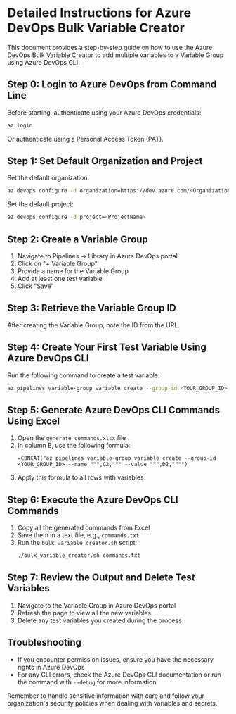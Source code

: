 # Detailed Instructions for Azure DevOps Bulk Variable Creator

This document provides a step-by-step guide on how to use the Azure DevOps Bulk Variable Creator to add multiple variables to a Variable Group using Azure DevOps CLI.

## Step 0: Login to Azure DevOps from Command Line

Before starting, authenticate using your Azure DevOps credentials:

```bash
az login
```

Or authenticate using a Personal Access Token (PAT).

## Step 1: Set Default Organization and Project

Set the default organization:

```bash
az devops configure -d organization=https://dev.azure.com/<OrganizationName>
```

Set the default project:

```bash
az devops configure -d project=<ProjectName>
```

## Step 2: Create a Variable Group

1. Navigate to Pipelines → Library in Azure DevOps portal
2. Click on "+ Variable Group"
3. Provide a name for the Variable Group
4. Add at least one test variable
5. Click "Save"

## Step 3: Retrieve the Variable Group ID

After creating the Variable Group, note the ID from the URL.

## Step 4: Create Your First Test Variable Using Azure DevOps CLI

Run the following command to create a test variable:

```bash
az pipelines variable-group variable create --group-id <YOUR_GROUP_ID> --name "Testkey2" --value "Testvalue2"
```

## Step 5: Generate Azure DevOps CLI Commands Using Excel

1. Open the `generate_commands.xlsx` file
2. In column E, use the following formula:
   ```
   =CONCAT("az pipelines variable-group variable create --group-id <YOUR_GROUP_ID> --name """,C2,""" --value """,D2,"""")
   ```
3. Apply this formula to all rows with variables

## Step 6: Execute the Azure DevOps CLI Commands

1. Copy all the generated commands from Excel
2. Save them in a text file, e.g., `commands.txt`
3. Run the `bulk_variable_creator.sh` script:
   ```bash
   ./bulk_variable_creator.sh commands.txt
   ```

## Step 7: Review the Output and Delete Test Variables

1. Navigate to the Variable Group in Azure DevOps portal
2. Refresh the page to view all the new variables
3. Delete any test variables you created during the process

## Troubleshooting

- If you encounter permission issues, ensure you have the necessary rights in Azure DevOps
- For any CLI errors, check the Azure DevOps CLI documentation or run the command with `--debug` for more information

Remember to handle sensitive information with care and follow your organization's security policies when dealing with variables and secrets.
